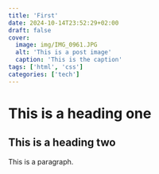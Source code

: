 ```yaml
---
title: 'First'
date: 2024-10-14T23:52:29+02:00
draft: false
cover:
  image: img/IMG_0961.JPG
  alt: 'This is a post image'
  caption: 'This is the caption'
tags: ['html', 'css']
categories: ['tech']
---
```


# This is a heading one

## This is a heading two

This is a paragraph.
